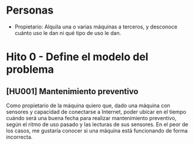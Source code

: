 # Personas

* Propietario: Alquila una o varias máquinas a terceros, y desconoce cuánto uso le dan ni qué tipo de uso le dan.

# Hito 0 - Define el modelo del problema

## [HU001] Mantenimiento preventivo

Como propietario de la máquina quiero que, dado una máquina con sensores y capacidad de conectarse a Internet,
poder ubicar en el tiempo cuándo será una buena fecha para realizar mantenimiento preventivo, según el ritmo
de uso pasado y las lecturas de sus sensores. En el peor de los casos, me gustaría conocer si una máquina está
funcionando de forma incorrecta.
